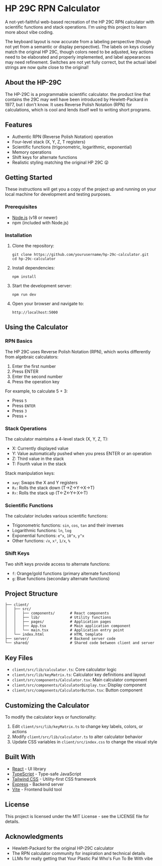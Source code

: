 # HP 29C RPN Calculator

A not-yet-faithful web-based recreation of the HP 29C RPN calculator with scientific functions and stack operations. I'm using this project to learn more about vibe coding.

The keyboard layout is now accurate from a labeling perspective (though not yet from a semantic or display perspective). The labels on keys closely match the original HP 29C, though colors need to be adjusted, key actions need to be elaborated and properly implemented, and label appearances may need refinement. Switches are not yet fully correct, but the actual label strings are now quite close to the original!



## About the HP-29C

The HP-29C is a programmable scientific calculator. the product line that contains the 29C may well have been introduced by Hewlett-Packard in 1977, but I don't know. It uses Reverse Polish Notation (RPN) for calculations, which is cool and lends itself well to writing short programs.

## Features

- Authentic RPN (Reverse Polish Notation) operation
- Four-level stack (X, Y, Z, T registers)
- Scientific functions (trigonometric, logarithmic, exponential)
- Memory operations
- Shift keys for alternate functions
- Realistic styling matching the original HP 29C 😜

## Getting Started

These instructions will get you a copy of the project up and running on your local machine for development and testing purposes.

### Prerequisites

- [Node.js](https://nodejs.org/) (v18 or newer)
- npm (included with Node.js)

### Installation

1. Clone the repository:
   ```
   git clone https://github.com/yourusername/hp-29c-calculator.git
   cd hp-29c-calculator
   ```

2. Install dependencies:
   ```
   npm install
   ```

3. Start the development server:
   ```
   npm run dev
   ```

4. Open your browser and navigate to:
   ```
   http://localhost:5000
   ```

## Using the Calculator

### RPN Basics

The HP 29C uses Reverse Polish Notation (RPN), which works differently from algebraic calculators:

1. Enter the first number
2. Press ENTER
3. Enter the second number
4. Press the operation key

For example, to calculate 5 + 3:
- Press `5`
- Press `ENTER`
- Press `3`
- Press `+`

### Stack Operations

The calculator maintains a 4-level stack (X, Y, Z, T):
- X: Currently displayed value
- Y: Value automatically pushed when you press ENTER or an operation
- Z: Third value in the stack
- T: Fourth value in the stack

Stack manipulation keys:
- `x⇄y`: Swaps the X and Y registers
- `R↓`: Rolls the stack down (T→Z→Y→X→T)
- `R↑`: Rolls the stack up (T←Z←Y←X←T)

### Scientific Functions

The calculator includes various scientific functions:
- Trigonometric functions: `sin`, `cos`, `tan` and their inverses
- Logarithmic functions: `ln`, `log`
- Exponential functions: `e^x`, `10^x`, `y^x`
- Other functions: `√x`, `x²`, `1/x`, `%`

### Shift Keys

Two shift keys provide access to alternate functions:
- `f`: Orange/gold functions (primary alternate functions)
- `g`: Blue functions (secondary alternate functions)

## Project Structure

```
├── client/
│   ├── src/
│   │   ├── components/       # React components
│   │   ├── lib/              # Utility functions
│   │   ├── pages/            # Application pages
│   │   ├── App.tsx           # Main application component
│   │   └── main.tsx          # Application entry point
│   └── index.html            # HTML template
├── server/                   # Backend server code
└── shared/                   # Shared code between client and server
```

## Key Files

- `client/src/lib/calculator.ts`: Core calculator logic
- `client/src/lib/keyMatrix.ts`: Calculator key definitions and layout
- `client/src/components/Calculator.tsx`: Main calculator component
- `client/src/components/CalculatorDisplay.tsx`: Display component
- `client/src/components/CalculatorButton.tsx`: Button component

## Customizing the Calculator

To modify the calculator keys or functionality:

1. Edit `client/src/lib/keyMatrix.ts` to change key labels, colors, or actions
2. Modify `client/src/lib/calculator.ts` to alter calculator behavior
3. Update CSS variables in `client/src/index.css` to change the visual style

## Built With

- [React](https://reactjs.org/) - UI library
- [TypeScript](https://www.typescriptlang.org/) - Type-safe JavaScript
- [Tailwind CSS](https://tailwindcss.com/) - Utility-first CSS framework
- [Express](https://expressjs.com/) - Backend server
- [Vite](https://vitejs.dev/) - Frontend build tool

## License

This project is licensed under the MIT License - see the LICENSE file for details.

## Acknowledgments

- Hewlett-Packard for the original HP-29C calculator
- The RPN calculator community for inspiration and technical details
- LLMs for really getting that Your Plastic Pal Who's Fun To Be With vibe